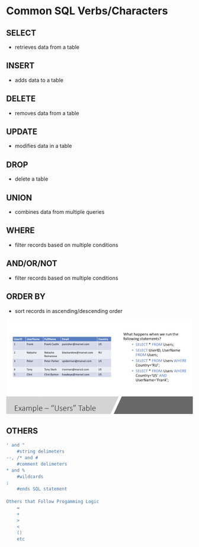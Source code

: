 # Common SQL Verbs/Characters

## SELECT

* retrieves data from a table

## INSERT

* adds data to a table

## DELETE

* removes data from a table

## UPDATE

* modifies data in a table

## DROP

* delete a table

## UNION

* combines data from multiple queries

## WHERE

* filter records based on multiple conditions

## AND/OR/NOT

* filter records based on multiple conditions

## ORDER BY

* sort records in ascending/descending order

![](../../../../.gitbook/assets/sql-example.png)

## OTHERS

```bash
' and "
    #string delimeters
--, /* and #
    #comment delimeters
* and %
    #wildcards
;
    #ends SQL statement

Others that Follow Progamming Logic
    =
    +
    >
    <
    ()
    etc
```

